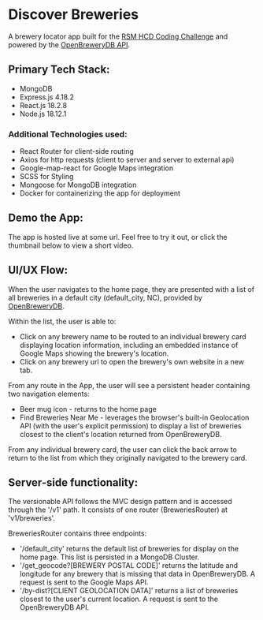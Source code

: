 # Discover Breweries

A brewery locator app built for the [RSM HCD Coding Challenge](https://github.com/sds-smith/rsm-hcd-coding-challenge/blob/main/RSM%20HCD%20Coding%20Challenge%20Instructions.pdf) and powered by the [OpenBreweryDB API](https://www.openbrewerydb.org/documentation).

## Primary Tech Stack:
 * MongoDB
 * Express.js 4.18.2
 * React.js 18.2.8
 * Node.js 18.12.1

### Additional Technologies used:
 * React Router for client-side routing
 * Axios for http requests (client to server and server to external api)
 * Google-map-react for Google Maps integration
 * SCSS for Styling
 * Mongoose for MongoDB integration
 * Docker for containerizing the app for deployment

 ## Demo the App:
 The app is hosted live at some url. Feel free to try it out, or click the thumbnail below to view a short video.

 ## UI/UX Flow:
 When the user navigates to the home page, they are presented with a list of all breweries in a default city (default_city, NC), provided by [OpenBreweryDB](https://www.openbrewerydb.org/documentation).

 Within the list, the user is able to:
  * Click on any brewery name to be routed to an individual brewery card displaying location information, including an embedded instance of Google Maps showing the brewery's location. 
  * Click on any brewery url to open the brewery's own website in a new tab.

 From any route in the App, the user will see a persistent header containing two navigation elements:
  * Beer mug icon - returns to the home page
  * Find Breweries Near Me - leverages the browser's built-in Geolocation API (with the user's explicit permission) to display a list of breweries closest to the client's location returned from OpenBreweryDB.
 
 From any individual brewery card, the user can click the back arrow to return to the list from which they originally navigated to the brewery card.

## Server-side functionality:
The versionable API follows the MVC design pattern and is accessed through the '/v1' path. It consists of one router (BreweriesRouter) at 'v1/breweries'. 

BreweriesRouter contains three endpoints:
 * '/default_city' returns the default list of breweries for display on the home page. This list is persisted in a MongoDB Cluster.
 * '/get_geocode?[BREWERY POSTAL CODE]' returns the latitude and longitude for any brewery that is missing that data in OpenBreweryDB. A request is sent to the Google Maps API.
 * '/by-dist?[CLIENT GEOLOCATION DATA]' returns a list of breweries closest to the user's current location. A request is sent to the OpenBreweryDB API.